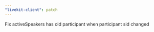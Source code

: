 ```yaml
---
"livekit-client": patch
---
```


Fix activeSpeakers has old participant  when participant sid changed
